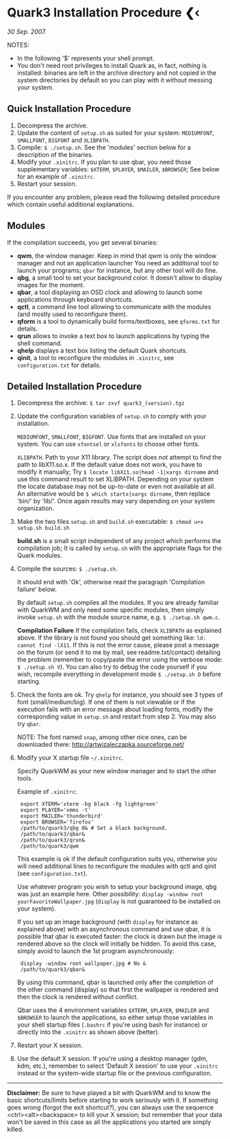 Quark3 Installation Procedure ❮‹
================================

_30 Sep. 2007._

NOTES:
- In the following '$' represents your shell prompt.
- You don't need root privileges to install Quark as, in fact,
  nothing is installed: binaries are left in the archive directory
  and not copied in the system directories by default so you can
  play with it without messing your system.

Quick Installation Procedure
----------------------------

1. Decompress the archive.
2. Update the content of `setup.sh` as suited for your system:
	`MEDIUMFONT`, `SMALLFONT`, `BIGFONT` and `XLIBPATH`.
3. Compile: `$ ./setup.sh`.
	See the 'modules' section below for a description of the binaries.
4. Modify your `.xinitrc`.
	If you plan to use qbar, you need those supplementary variables:
	`$XTERM`, `$PLAYER`, `$MAILER`, `$BROWSER`;
	See below for an example of `.xinitrc`. 
5. Restart your session.

If you encounter any problem, please read the following detailed
procedure which contain useful additional explanations.

Modules
-------

If the compilation succeeds, you get several binaries:

- **qwm**, the window manager.
	Keep in mind that qwm is only the window manager and not an application launcher
	You need an additional tool to launch your programs;
	`qbar` for instance, but any other tool will do fine.
- **qbg**, a small tool to set your background color.
	It doesn't allow to display images for the moment.
- **qbar**, a tool displaying an OSD clock and allowing to
	launch some applications through keyboard shortcuts.
- **qctl**, a command line tool allowing to communicate with
	the modules (and mostly used to reconfigure them).
- **qform** is a tool to dynamically build forms/textboxes,
	see `qforms.txt` for details.
- **qrun** allows to invoke a text box to launch applications
	by typing the shell command.
- **qhelp** displays a text box listing the default Quark shortcuts.
- **qinit**, a tool to reconfigure the modules in `.xinitrc`,
	see `configuration.txt` for details.

Detailed Installation Procedure
-------------------------------

1. Decompress the archive: `$ tar zxvf quark3_(version).tgz`

2. Update the configuration variables of `setup.sh` to comply with your installation.

	`MEDIUMFONT`, `SMALLFONT`, `BIGFONT`.
	Use fonts that are installed on your system.
	You can use `xfontsel` or `xlsfonts` to choose other fonts.

	`XLIBPATH`.
	Path to your X11 library.
	The script does not attempt to find the path to libX11.so.x.
	If the default value does not work, you have to modify it manually;
	Try `$ locate libX11.so|head -1|xargs dirname` and use this command result to set XLIBPATH.
	Depending on your system the locate database may not be up-to-date or even not available at all.
	An alternative would be `$ which startx|xargs dirname`, then replace 'bin/' by 'lib/'.
	Once again results may vary depending on your system organization.

3. Make the two files `setup.sh` and `build.sh` executable: `$ chmod u+x setup.sh build.sh`

    **build.sh** is a small script independent of any project which performs the compilation job;
	It is called by `setup.sh` with the appropriate flags for the Quark modules.

4. Compile the sources: `$ ./setup.sh`.

	It should end with 'Ok', otherwise read the paragraph 'Compilation failure' below.

	By default `setup.sh` compiles all the modules.
	If you are already familiar with QuarkWM and only need some specific modules,
	then simply invoke `setup.sh` with the module source name, e.g. `$ ./setup.sh qwm.c`.

    **Compilation Failure**
		If the compilation fails, check `XLIBPATH` as explained above.
		If the library is not found you should get something like:
		`ld: cannot find -lX11`.
		If this is not the error cause, please post a message on
		the forum (or send it to me by mail, see readme.txt/contact)
		detailing the problem (remember to copy/paste the error
		using the verbose mode: `$ ./setup.sh V`). You can also try
		to debug the code yourself if you wish, recompile everything
		in development mode `$ ./setup.sh D` before starting.

5. Check the fonts are ok.
	Try `qhelp` for instance, you should see 3 types of font (small/medium/big).
	If one of them is not viewable or if the execution fails with an error message about loading fonts,
	modify the corresponding value in `setup.sh` and restart from step 2.
	You may also try `qbar`.

    NOTE:
		The font named `snap`, among other nice ones,
		can be downloaded there: http://artwizaleczapka.sourceforge.net/

6. Modify your X startup file `~/.xinitrc`.

	Specify QuarkWM as your new window manager and to start the other tools.

	Example of `.xinitrc`:

		export XTERM='xterm -bg black -fg lightgreen'
		export PLAYER='xmms -t'
		export MAILER='thunderbird'
		export BROWSER='firefox'
		/path/to/quark3/qbg 0& # Set a black background.
		/path/to/quark3/qbar&
		/path/to/quark3/qrun&
		/path/to/quark3/qwm

	This example is ok if the default configuration suits you,
	otherwise you will need additional lines to reconfigure the
	modules with qctl and qinit (see `configuration.txt`).

	Use whatever program you wish to setup your background image, qbg
	was just an example here. Other possibility:
	`display -window root yourFavoriteWallpaper.jpg` (`display` is not
	guaranteed to be installed on your system).

	If you set up an image background (with `display` for 
	instance as explained above) with an asynchronous command
	and use qbar, it is possible that qbar is executed faster:
	the clock is drawn but the image is rendered above so the
	clock will initially be hidden. To avoid this case, simply
	avoid to launch the 1st program asynchronously:

		display -window root wallpaper.jpg # No &
		/path/to/quark3/qbar&

	By using this command, qbar is launched only after the
	completion of the other command (display) so that first
	the wallpaper is rendered and then the clock is rendered
	without conflict.

	Qbar uses the 4 environment variables `$XTERM`, `$PLAYER`,
	`$MAILER` and `$BROWSER` to launch the applications, so
	either setup those variables in your shell startup
	files (`.bashrc` if you're using bash for instance) or
	directly into the `.xinitrc` as shown above (better).

7. Restart your X session.

8. Use the default X session.
	If you're using a desktop manager (gdm, kdm, etc.), remember
	to select 'Default X session' to use your `.xinitrc` instead
	or the system-wide startup file or the previous configuration.

* * *

**Disclaimer:**
Be sure to have played a bit with QuarkWM and to know the basic shortcuts/limits before starting to work seriously with it.
If something goes wrong (forgot the exit shortcut?),
you can always use the sequence \<ctrl\>\<alt\>\<backspace\> to kill your X session;
but remember that your data won't be saved in this case as all the applications you started are simply killed.
